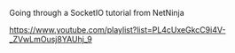 Going through a SocketIO tutorial from NetNinja

https://www.youtube.com/playlist?list=PL4cUxeGkcC9i4V-_ZVwLmOusj8YAUhj_9
